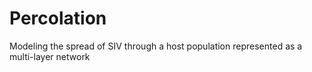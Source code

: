 # Percolation
Modeling the spread of SIV through a host population represented as a multi-layer network
